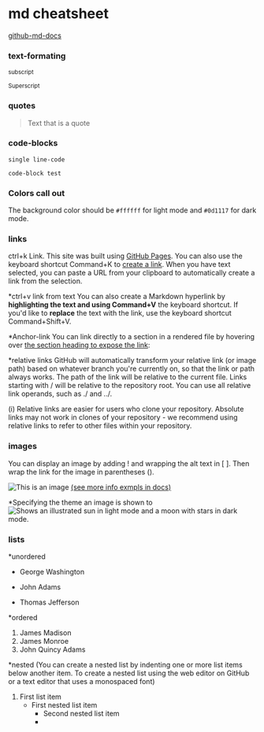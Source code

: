 # md cheatsheet 
  [github-md-docs](https://docs.github.com/en/get-started/writing-on-github)


### text-formating

<sub>subscript</sub>

<sup>Superscript</sup>	


### quotes
> Text that is a quote


### code-blocks
`single line-code`

```
code-block test
````


### Colors call out
The background color should be `#ffffff` for light mode and `#0d1117` for dark mode.


### links
ctrl+k
Link. This site was built using [GitHub Pages](https://pages.github.com/).
You can also use the keyboard shortcut Command+K to [create a link](https://github.com/elmiven/git-chsh/edit/main/chsh.md). When you have text selected, you can paste a URL from your clipboard to automatically create a link from the selection.

*ctrl+v link from text 
You can also create a Markdown hyperlink by **highlighting the text and using Command+V** the keyboard shortcut. 
If you'd like to **replace** the text with the link, use the keyboard shortcut Command+Shift+V.

*Anchor-link
You can link directly to a section in a rendered file by hovering over [the section heading to expose the link](https://github.com/elmiven/md-chsh/edit/main/md-chsh.md#text-formating):

*relative links
GitHub will automatically transform your relative link (or image path) based on whatever branch you're currently on, so that the link or path always works. 
The path of the link will be relative to the current file. 
Links starting with / will be relative to the repository root. You can use all relative link operands, such as ./ and ../.

(i) Relative links are easier for users who clone your repository. Absolute links may not work in clones of your repository - we recommend using relative links to refer to other files within your repository.


### images
You can display an image by adding ! and wrapping the alt text in [ ]. Then wrap the link for the image in parentheses ().

![This is an image](https://myoctocat.com/assets/images/base-octocat.svg)
[(see more info exmpls in docs)](https://docs.github.com/en/get-started/writing-on-github/getting-started-with-writing-and-formatting-on-github/basic-writing-and-formatting-syntax#images)

*Specifying the theme an image is shown to
<picture>
  <source media="(prefers-color-scheme: dark)" srcset="https://user-images.githubusercontent.com/25423296/163456776-7f95b81a-f1ed-45f7-b7ab-8fa810d529fa.png">
  <source media="(prefers-color-scheme: light)" srcset="https://user-images.githubusercontent.com/25423296/163456779-a8556205-d0a5-45e2-ac17-42d089e3c3f8.png">
  <img alt="Shows an illustrated sun in light mode and a moon with stars in dark mode." src="https://user-images.githubusercontent.com/25423296/163456779-a8556205-d0a5-45e2-ac17-42d089e3c3f8.png">
</picture>



### lists
*unordered
- George Washington
* John Adams
+ Thomas Jefferson

*ordered
1. James Madison
2. James Monroe
3. John Quincy Adams

*nested
(You can create a nested list by indenting one or more list items below another item.
To create a nested list using the web editor on GitHub or a text editor that uses a monospaced font)
1. First list item
   - First nested list item
     - Second nested list item
     - 
